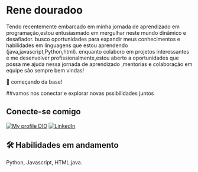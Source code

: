 # Rene douradoo 
  
Tendo recentemente embarcado em minha jornada de aprendizado em programação,estou entusiasmado em mergulhar neste mundo dinâmico e desafiador.
busco oportunidades para expandir meus conhecimentos e habilidades em linguagens que estou aprendendo (java,javascript,Python,html).
enquanto colaboro em projetos interessantes e me desenvolver profissionalmente,estou aberto  a oportunidades que possa me ajuda nessa jornada de aprendizado
,mentorias e colaboração em equipe são sempre bem vindas!

🚀 começando da base! 

##vamos nos conectar e explorar novas pssibilidades juntos

## Conecte-se comigo

[![My profile DIO](https://img.shields.io/badge/-Meu%20Perfil%20na%20DIO-30A3DER?style=for-the-badge)](https://www.dio.me/users/renedouradodasilva)
[![LinkedIn](https://img.shields.io/badge/LinkedIn-f8f8f2?style=for-the-badge&logo=linkedin&logoColor=0E76A8)](https://www.linkedin.com/in/renedouradodasilva)

## 🛠 Habilidades em andamento
Python, Javascript, HTML,java.
